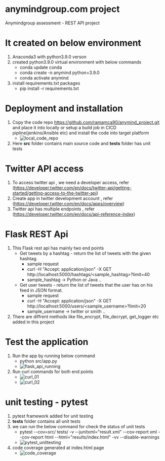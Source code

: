 # anymindgroup.com project
Anymindgroup assessment - REST API project

# It created on below environment
1. Anaconda3 with python3.9.0 verson
2. created python3.9.0 virtual environment with below commands
    - conda update conda
    - conda create -n anymind python=3.9.0
    - conda activate anymind
3. install requirements.txt packages
    - pip install -r requirements.txt

# Deployment and installation
1. Copy the code repo https://github.com/ramamca90/anymind_project.git and place it into locally 
   or setup a build job in CICD pipline(jenkins/Ansible etc) and install the code into target platform
    - ![local_code_repo](https://user-images.githubusercontent.com/34347368/137423666-cd406677-2d09-4490-a2ad-d006e8d88169.PNG)
2. Here **src** folder contains main source code and **tests** folder has unit tests

# Twitter API access
1. To access twitter api , we need a developer access, refer (https://developer.twitter.com/en/docs/twitter-api/getting-started/getting-access-to-the-twitter-api)
2. Create app in twitter development account , refer (https://developer.twitter.com/en/docs/apps/overview)
3. Twitter api has multiple endpoints , refer (https://developer.twitter.com/en/docs/api-reference-index)

# Flask REST Api
1. This Flask rest api has mainly two end points
    - Get tweets by a hashtag - return the list of tweets with the given hashtag.
      - sample request
      - curl -H "Accept: application/json" -X GET http://localhost:5000/hashtags/<sample_hashtag>?limit=40
      - sample_hashtag -> Python or Java ..
    - Get user tweets - return the list of tweets that the user has on his feed in JSON format.
      - sample request
      - curl -H "Accept: application/json" -X GET http://localhost:5000/users/<sample_username>?limit=20
      - sample_username -> twitter or smith ..
2. There are diffrent methods like file_encrypt, file_decrypt, get_logger etc added in this project

# Test the application
1. Run the app by running below command
    - python src/app.py
    - ![flask_api_running](https://user-images.githubusercontent.com/34347368/137393316-c72e78c6-b14a-46ce-8d3c-d48501c0fb12.PNG)
2. Run curl commands for both end points
    - ![curl_01](https://user-images.githubusercontent.com/34347368/137394748-72567d13-3654-4838-b3b3-b2b7b1d9e0b4.PNG)
    - ![curl_02](https://user-images.githubusercontent.com/34347368/137394780-38c9c9ea-82be-4c3a-ba09-a667821a639b.PNG)

# unit testing - pytest 
1. pytest framework added for unit testing
2. **tests** folder contains all unit tests
3. we can run the below command for check the status of unit tests
    - pytest --cov=src/ tests/ -v --junitxml="result.xml" --cov-report xml --cov-report html --html="results/index.html" -vv --disable-warnings
    - ![pytest_unittesting](https://user-images.githubusercontent.com/34347368/137395453-b7c45285-6e36-41be-be4c-8d2925bb5ddd.PNG)
4. code coverage generated at index.html page
    - ![code_coverage](https://user-images.githubusercontent.com/34347368/137395991-a8001517-ca3d-4d96-a22f-ba033bc53c9c.PNG)



   
   
